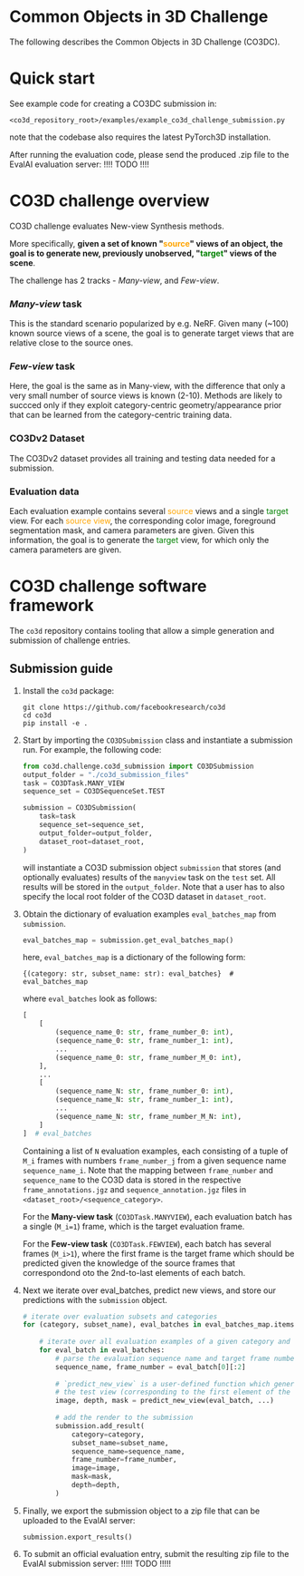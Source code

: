 <style>
r { color: Red }
o { color: Orange }
g { color: Green }
</style>

Common Objects in 3D Challenge
==============================

The following describes the Common Objects in 3D Challenge (CO3DC).

# Quick start
See example code for creating a CO3DC submission in:
```
<co3d_repository_root>/examples/example_co3d_challenge_submission.py
```
note that the codebase also requires the latest PyTorch3D installation.

After running the evaluation code, please send the produced .zip file to the
EvalAI evaluation server:
!!!! TODO !!!!


# CO3D challenge overview

CO3D challenge evaluates New-view Synthesis methods.

More specifically, <b>given a set of known "<o>source</o>" views of an object, the goal
is to generate new, previously unobserved, "<g>target</g>" views of the scene</b>.

The challenge has 2 tracks - _Many-view_, and _Few-view_.

### _Many-view_ task

This is the standard scenario popularized by e.g. NeRF. Given many
(~100) known source views of a scene, the goal is to generate target views
that are relative close to the source ones.

### _Few-view_ task

Here, the goal is the same as in Many-view, with the difference that only
a very small number of source views is known (2-10). Methods are likely to succced
only if they exploit category-centric geometry/appearance prior that can be learned
from the category-centric training data.

### CO3Dv2 Dataset

The CO3Dv2 dataset provides all training and testing data needed for a submission.

### Evaluation data

Each evaluation example contains several <o>source</o> views and a single
<g>target</g> view. For each <o>source view</o>, the corresponding color image,
foreground segmentation mask, and camera parameters are given.
Given this information, the goal is to generate the <g>target</g> view, for which only the
camera parameters are given.


# CO3D challenge software framework
The `co3d` repository contains tooling that allow a simple generation and submission
of challenge entries.

## Submission guide
1) Install the `co3d` package:
    ```
    git clone https://github.com/facebookresearch/co3d
    cd co3d
    pip install -e .
    ```

2) Start by importing the `CO3DSubmission` class and instantiate a submission run.
    For example, the following code:
    ```python
    from co3d.challenge.co3d_submission import CO3DSubmission
    output_folder = "./co3d_submission_files"
    task = CO3DTask.MANY_VIEW
    sequence_set = CO3DSequenceSet.TEST
    
    submission = CO3DSubmission(
        task=task
        sequence_set=sequence_set,
        output_folder=output_folder,
        dataset_root=dataset_root,
    )
    ```
    will instantiate a CO3D submission object `submission` that stores (and optionally
    evaluates) results of the `manyview` task on the `test` set. All results will be
    stored in the `output_folder`. Note that a user has to also specify the local root
    folder of the CO3D dataset in `dataset_root`.

3) Obtain the dictionary of evaluation examples `eval_batches_map` from `submission`.
    ```python
    eval_batches_map = submission.get_eval_batches_map()
    ```
    here, `eval_batches_map` is a dictionary of the following form:
    ```
    {(category: str, subset_name: str): eval_batches}  # eval_batches_map
    ```
    where `eval_batches` look as follows:
    ```python
    [
        [
            (sequence_name_0: str, frame_number_0: int),
            (sequence_name_0: str, frame_number_1: int),
            ...
            (sequence_name_0: str, frame_number_M_0: int),
        ],
        ...
        [
            (sequence_name_N: str, frame_number_0: int),
            (sequence_name_N: str, frame_number_1: int),
            ...
            (sequence_name_N: str, frame_number_M_N: int),
        ]
    ]  # eval_batches
    ```
    Containing a list of `N` evaluation examples, each consisting of a tuple of 
    `M_i` frames with numbers `frame_number_j` from a given sequence name `sequence_name_i`.
    Note that the mapping between `frame_number` and `sequence_name` to the CO3D data
    is stored in the respective `frame_annotations.jgz` and `sequence_annotation.jgz`
    files in `<dataset_root>/<sequence_category>`.

    For the <b>Many-view task</b> (`CO3DTask.MANYVIEW`), each evaluation batch has a single
    (`M_i=1`) frame, which is the target evaluation frame.

    For the <b>Few-view task</b> (`CO3DTask.FEWVIEW`), each batch has several frames (`M_i>1`),
    where the first frame is the target frame which should be predicted given the knowledge
    of the source frames that correspondond oto the 2nd-to-last elements of each batch.


4) Next we iterate over eval_batches, predict new views, and store our predictions
with the `submission` object.
    ```python
    # iterate over evaluation subsets and categories
    for (category, subset_name), eval_batches in eval_batches_map.items():
        
        # iterate over all evaluation examples of a given category and subset
        for eval_batch in eval_batches:
            # parse the evaluation sequence name and target frame number from eval_batch
            sequence_name, frame_number = eval_batch[0][:2]
            
            # `predict_new_view` is a user-defined function which generates
            # the test view (corresponding to the first element of the eval batch)
            image, depth, mask = predict_new_view(eval_batch, ...)  
            
            # add the render to the submission
            submission.add_result(
                category=category,
                subset_name=subset_name,
                sequence_name=sequence_name,
                frame_number=frame_number,
                image=image,
                mask=mask,
                depth=depth,
            )
    ```

5) Finally, we export the submission object to a zip file that can be uploaded to the
EvalAI server:
    ```
    submission.export_results()
    ```

6) To submit an official evaluation entry, submit the resulting zip file to the
EvalAI submission server:
    !!!!! TODO !!!!!
